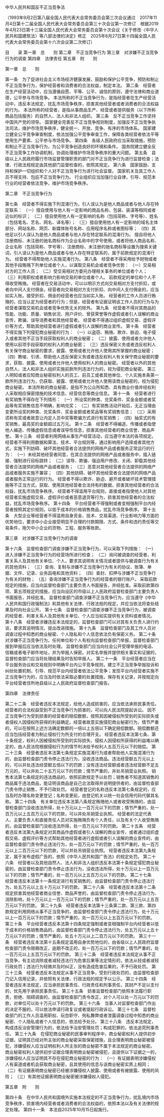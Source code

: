 

中华人民共和国反不正当竞争法

（1993年9月2日第八届全国人民代表大会常务委员会第三次会议通过　2017年11月4日第十二届全国人民代表大会常务委员会第三十次会议第一次修订　根据2019年4月23日第十三届全国人民代表大会常务委员会第十次会议《关于修改〈中华人民共和国建筑法〉等八部法律的决定》修正　2025年6月27日第十四届全国人民代表大会常务委员会第十六次会议第二次修订）

目　　录
第一章　总　　则
第二章　不正当竞争行为
第三章　对涉嫌不正当竞争行为的调查
第四章　法律责任
第五章　附　　则

第一章　总　　则

第一条　为了促进社会主义市场经济健康发展，鼓励和保护公平竞争，预防和制止不正当竞争行为，保护经营者和消费者的合法权益，制定本法。
第二条　经营者在生产经营活动中，应当遵循自愿、平等、公平、诚信的原则，遵守法律和商业道德，公平参与市场竞争。
本法所称的不正当竞争行为，是指经营者在生产经营活动中，违反本法规定，扰乱市场竞争秩序，损害其他经营者或者消费者的合法权益的行为。
本法所称的经营者，是指从事商品生产、经营或者提供服务（以下所称商品包括服务）的自然人、法人和非法人组织。
第三条　反不正当竞争工作坚持中国共产党的领导。
国家健全完善反不正当竞争规则制度，加强反不正当竞争执法司法，维护市场竞争秩序，健全统一、开放、竞争、有序的市场体系。
国家建立健全公平竞争审查制度，依法加强公平竞争审查工作，保障各类经营者依法平等使用生产要素、公平参与市场竞争。
第四条　各级人民政府应当采取措施，预防和制止不正当竞争行为，为公平竞争创造良好的环境和条件。
国务院建立健全反不正当竞争工作协调机制，协调处理维护市场竞争秩序的重大问题。
第五条　县级以上人民政府履行市场监督管理职责的部门对不正当竞争行为进行监督检查；法律、行政法规规定由其他部门监督检查的，依照其规定。
第六条　国家鼓励、支持和保护一切组织和个人对不正当竞争行为进行社会监督。
国家机关及其工作人员不得支持、包庇不正当竞争行为。
行业组织应当加强行业自律，引导、规范本行业的经营者依法竞争，维护市场竞争秩序。

第二章　不正当竞争行为

第七条　经营者不得实施下列混淆行为，引人误认为是他人商品或者与他人存在特定联系：
（一）擅自使用与他人有一定影响的商品名称、包装、装潢等相同或者近似的标识；
（二）擅自使用他人有一定影响的名称（包括简称、字号等）、姓名（包括笔名、艺名、网名、译名等）；
（三）擅自使用他人有一定影响的域名主体部分、网站名称、网页、新媒体账号名称、应用程序名称或者图标等；
（四）其他足以引人误认为是他人商品或者与他人存在特定联系的混淆行为。
擅自将他人注册商标、未注册的驰名商标作为企业名称中的字号使用，或者将他人商品名称、企业名称（包括简称、字号等）、注册商标、未注册的驰名商标等设置为搜索关键词，引人误认为是他人商品或者与他人存在特定联系的，属于前款规定的混淆行为。
经营者不得帮助他人实施混淆行为。
第八条　经营者不得采用给予财物或者其他手段贿赂下列单位或者个人，以谋取交易机会或者竞争优势：
（一）交易相对方的工作人员；
（二）受交易相对方委托办理相关事务的单位或者个人；
（三）利用职权或者影响力影响交易的单位或者个人。
前款规定的单位和个人不得收受贿赂。
经营者在交易活动中，可以以明示方式向交易相对方支付折扣，或者向中间人支付佣金。经营者向交易相对方支付折扣、向中间人支付佣金的，应当如实入账。接受折扣、佣金的经营者也应当如实入账。
经营者的工作人员进行贿赂的，应当认定为经营者的行为；但是，经营者有证据证明该工作人员的行为与为经营者谋取交易机会或者竞争优势无关的除外。
第九条　经营者不得对其商品的性能、功能、质量、销售状况、用户评价、曾获荣誉等作虚假或者引人误解的商业宣传，欺骗、误导消费者和其他经营者。
经营者不得通过组织虚假交易、虚假评价等方式，帮助其他经营者进行虚假或者引人误解的商业宣传。
第十条　经营者不得实施下列侵犯商业秘密的行为：
（一）以盗窃、贿赂、欺诈、胁迫、电子侵入或者其他不正当手段获取权利人的商业秘密；
（二）披露、使用或者允许他人使用以前项手段获取的权利人的商业秘密；
（三）违反保密义务或者违反权利人有关保守商业秘密的要求，披露、使用或者允许他人使用其所掌握的商业秘密；
（四）教唆、引诱、帮助他人违反保密义务或者违反权利人有关保守商业秘密的要求，获取、披露、使用或者允许他人使用权利人的商业秘密。
经营者以外的其他自然人、法人和非法人组织实施前款所列违法行为的，视为侵犯商业秘密。
第三人明知或者应知商业秘密权利人的员工、前员工或者其他单位、个人实施本条第一款所列违法行为，仍获取、披露、使用或者允许他人使用该商业秘密的，视为侵犯商业秘密。
本法所称的商业秘密，是指不为公众所知悉、具有商业价值并经权利人采取相应保密措施的技术信息、经营信息等商业信息。
第十一条　经营者进行有奖销售不得存在下列情形：
（一）所设奖的种类、兑奖条件、奖金金额或者奖品等有奖销售信息不明确，影响兑奖；
（二）有奖销售活动开始后，无正当理由变更所设奖的种类、兑奖条件、奖金金额或者奖品等有奖销售信息；
（三）采用谎称有奖或者故意让内定人员中奖等欺骗方式进行有奖销售；
（四）抽奖式的有奖销售，最高奖的金额超过五万元。
第十二条　经营者不得编造、传播或者指使他人编造、传播虚假信息或者误导性信息，损害其他经营者的商业信誉、商品声誉。
第十三条　经营者利用网络从事生产经营活动，应当遵守本法的各项规定。
经营者不得利用数据和算法、技术、平台规则等，通过影响用户选择或者其他方式，实施下列妨碍、破坏其他经营者合法提供的网络产品或者服务正常运行的行为：
（一）未经其他经营者同意，在其合法提供的网络产品或者服务中，插入链接、强制进行目标跳转；
（二）误导、欺骗、强迫用户修改、关闭、卸载其他经营者合法提供的网络产品或者服务；
（三）恶意对其他经营者合法提供的网络产品或者服务实施不兼容；
（四）其他妨碍、破坏其他经营者合法提供的网络产品或者服务正常运行的行为。
经营者不得以欺诈、胁迫、避开或者破坏技术管理措施等不正当方式，获取、使用其他经营者合法持有的数据，损害其他经营者的合法权益，扰乱市场竞争秩序。
经营者不得滥用平台规则，直接或者指使他人对其他经营者实施虚假交易、虚假评价或者恶意退货等行为，损害其他经营者的合法权益，扰乱市场竞争秩序。
第十四条　平台经营者不得强制或者变相强制平台内经营者按照其定价规则，以低于成本的价格销售商品，扰乱市场竞争秩序。
第十五条　大型企业等经营者不得滥用自身资金、技术、交易渠道、行业影响力等方面的优势地位，要求中小企业接受明显不合理的付款期限、方式、条件和违约责任等交易条件，拖欠中小企业的货物、工程、服务等账款。

第三章　对涉嫌不正当竞争行为的调查

第十六条　监督检查部门调查涉嫌不正当竞争行为，可以采取下列措施：
（一）进入涉嫌不正当竞争行为的经营场所进行检查；
（二）询问被调查的经营者、利害关系人及其他有关单位、个人，要求其说明有关情况或者提供与被调查行为有关的其他资料；
（三）查询、复制与涉嫌不正当竞争行为有关的协议、账簿、单据、文件、记录、业务函电和其他资料；
（四）查封、扣押与涉嫌不正当竞争行为有关的财物；
（五）查询涉嫌不正当竞争行为的经营者的银行账户。
采取前款规定的措施，应当向监督检查部门主要负责人书面报告，并经批准。采取前款第四项、第五项规定的措施，应当向设区的市级以上人民政府监督检查部门主要负责人书面报告，并经批准。
监督检查部门调查涉嫌不正当竞争行为，应当遵守《中华人民共和国行政强制法》和其他有关法律、行政法规的规定，并应当依法将查处结果及时向社会公开。
第十七条　监督检查部门调查涉嫌不正当竞争行为，被调查的经营者、利害关系人及其他有关单位、个人应当如实提供有关资料或者情况。
第十八条　经营者涉嫌违反本法规定的，监督检查部门可以对其有关负责人进行约谈，要求其说明情况、提出改进措施。
第十九条　监督检查部门及其工作人员对调查过程中知悉的商业秘密、个人隐私和个人信息依法负有保密义务。
第二十条　对涉嫌不正当竞争行为，任何单位和个人有权向监督检查部门举报，监督检查部门接到举报后应当依法及时处理。
监督检查部门应当向社会公开受理举报的电话、信箱或者电子邮件地址，并为举报人保密。对实名举报并提供相关事实和证据的，监督检查部门应当将处理结果及时告知举报人。
第二十一条　平台经营者应当在平台服务协议和交易规则中明确平台内公平竞争规则，建立不正当竞争举报投诉和纠纷处置机制，引导、规范平台内经营者依法公平竞争；发现平台内经营者实施不正当竞争行为的，应当及时依法采取必要的处置措施，保存有关记录，并按规定向平台经营者住所地县级以上人民政府监督检查部门报告。

第四章　法律责任

第二十二条　经营者违反本法规定，给他人造成损害的，应当依法承担民事责任。
经营者的合法权益受到不正当竞争行为损害的，可以向人民法院提起诉讼。
因不正当竞争行为受到损害的经营者的赔偿数额，按照其因被侵权所受到的实际损失或者侵权人因侵权所获得的利益确定。经营者故意实施侵犯商业秘密行为，情节严重的，可以在按照上述方法确定数额的一倍以上五倍以下确定赔偿数额。赔偿数额还应当包括经营者为制止侵权行为所支付的合理开支。
经营者违反本法第七条、第十条规定，权利人因被侵权所受到的实际损失、侵权人因侵权所获得的利益难以确定的，由人民法院根据侵权行为的情节判决给予权利人五百万元以下的赔偿。
第二十三条　经营者违反本法第七条规定实施混淆行为或者帮助他人实施混淆行为的，由监督检查部门责令停止违法行为，没收违法商品。违法经营额五万元以上的，可以并处违法经营额五倍以下的罚款；没有违法经营额或者违法经营额不足五万元的，可以并处二十五万元以下的罚款；情节严重的，并处吊销营业执照。
销售本法第七条规定的违法商品的，依照前款规定予以处罚；销售者不知道其销售的商品属于违法商品，能证明该商品是自己合法取得并说明提供者的，由监督检查部门责令停止销售，不予行政处罚。
经营者登记的名称违反本法第七条规定的，应当及时办理名称变更登记；名称变更前，由登记机关以统一社会信用代码代替其名称。
第二十四条　有关单位违反本法第八条规定贿赂他人或者收受贿赂的，由监督检查部门没收违法所得，处十万元以上一百万元以下的罚款；情节严重的，处一百万元以上五百万元以下的罚款，可以并处吊销营业执照。
经营者的法定代表人、主要负责人和直接责任人员对实施贿赂负有个人责任，以及有关个人收受贿赂的，由监督检查部门没收违法所得，处一百万元以下的罚款。
第二十五条　经营者违反本法第九条规定对其商品作虚假或者引人误解的商业宣传，或者通过组织虚假交易、虚假评价等方式帮助其他经营者进行虚假或者引人误解的商业宣传的，由监督检查部门责令停止违法行为，处一百万元以下的罚款；情节严重的，处一百万元以上二百万元以下的罚款，可以并处吊销营业执照。
经营者违反本法第九条规定，属于发布虚假广告的，依照《中华人民共和国广告法》的规定处罚。
第二十六条　经营者以及其他自然人、法人和非法人组织违反本法第十条规定侵犯商业秘密的，由监督检查部门责令停止违法行为，没收违法所得，处十万元以上一百万元以下的罚款；情节严重的，处一百万元以上五百万元以下的罚款。
第二十七条　经营者违反本法第十一条规定进行有奖销售的，由监督检查部门责令停止违法行为，处五万元以上五十万元以下的罚款。
第二十八条　经营者违反本法第十二条规定损害其他经营者商业信誉、商品声誉的，由监督检查部门责令停止违法行为、消除影响，处十万元以上一百万元以下的罚款；情节严重的，处一百万元以上五百万元以下的罚款。
第二十九条　经营者违反本法第十三条第二款、第三款、第四款规定利用网络从事不正当竞争的，由监督检查部门责令停止违法行为，处十万元以上一百万元以下的罚款；情节严重的，处一百万元以上五百万元以下的罚款。
第三十条　平台经营者违反本法第十四条规定强制或者变相强制平台内经营者以低于成本的价格销售商品的，由监督检查部门责令停止违法行为，处五万元以上五十万元以下的罚款；情节严重的，处五十万元以上二百万元以下的罚款。
第三十一条　经营者违反本法第十五条规定滥用自身优势地位的，由省级以上人民政府监督检查部门责令限期改正，逾期不改正的，处一百万元以下的罚款；情节严重的，处一百万元以上五百万元以下的罚款。
第三十二条　经营者违反本法规定从事不正当竞争，有主动消除或者减轻违法行为危害后果等法定情形的，依法从轻或者减轻行政处罚；违法行为轻微并及时纠正，没有造成危害后果的，不予行政处罚。
第三十三条　经营者违反本法规定从事不正当竞争，受到行政处罚的，由监督检查部门记入信用记录，并依照有关法律、行政法规的规定予以公示。
第三十四条　经营者违反本法规定，应当承担民事责任、行政责任和刑事责任，其财产不足以支付的，优先用于承担民事责任。
第三十五条　妨害监督检查部门依照本法履行职责，拒绝、阻碍调查的，由监督检查部门责令改正，对个人可以处一万元以下的罚款，对单位可以处十万元以下的罚款。
第三十六条　当事人对监督检查部门作出的决定不服的，可以依法申请行政复议或者提起行政诉讼。
第三十七条　监督检查部门的工作人员滥用职权、玩忽职守、徇私舞弊或者泄露调查过程中知悉的商业秘密、个人隐私或者个人信息的，依法给予处分。
第三十八条　违反本法规定，构成违反治安管理行为的，依法给予治安管理处罚；构成犯罪的，依法追究刑事责任。
第三十九条　在侵犯商业秘密的民事审判程序中，商业秘密权利人提供初步证据，证明其已经对所主张的商业秘密采取保密措施，且合理表明商业秘密被侵犯，涉嫌侵权人应当证明权利人所主张的商业秘密不属于本法规定的商业秘密。
商业秘密权利人提供初步证据合理表明商业秘密被侵犯，且提供以下证据之一的，涉嫌侵权人应当证明其不存在侵犯商业秘密的行为：
（一）有证据表明涉嫌侵权人有渠道或者机会获取商业秘密，且其使用的信息与该商业秘密实质上相同；
（二）有证据表明商业秘密已经被涉嫌侵权人披露、使用或者有被披露、使用的风险；
（三）有其他证据表明商业秘密被涉嫌侵权人侵犯。

第五章　附　　则

第四十条　在中华人民共和国境外实施本法规定的不正当竞争行为，扰乱境内市场竞争秩序，损害境内经营者或者消费者的合法权益的，依照本法以及有关法律的规定处理。
第四十一条　本法自2025年10月15日起施行。